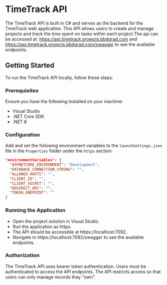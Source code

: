# TimeTrack API

The TimeTrack API is built in C# and serves as the backend for the TimeTrack web application. This API allows users to create and manage projects and track the time spent on tasks within each project.The api can be accessed at: https://api.timetrack.projects.bbdgrad.com and https://api.timetrack.projects.bbdgrad.com/swagger to see the avaliable endpoints.

## Getting Started

To run the TimeTrack API locally, follow these steps:

### Prerequisites

Ensure you have the following installed on your machine:

- Visual Studio
- .NET Core SDK
- .NET 8

### Configuration

Add and set the following environment variables to the `launchSettings.json` file in the `Properties` folder under the `https` section:

```json
"environmentVariables": {
  "ASPNETCORE_ENVIRONMENT": "Development",
  "DATABASE_CONNECTION_STRING": "",
  "ALLOWED_HOSTS": "",
  "CLIENT_ID": "",
  "CLIENT_SECRET": "",
  "REDIRECT_URI": "",
  "TOKEN_ENDPOINT": ""
}
```
### Running the Application
- Open the project solution in Visual Studio.
- Run the application as https.
- The API should be accessible at https://localhost:7092. 
- Navigate to https://localhost:7092/swagger to see the available endpoints.

### Authorization
The TimeTrack API uses bearer token authentication. Users must be authenticated to access the API endpoints. The API restricts access so that users can only manage records they "own".

